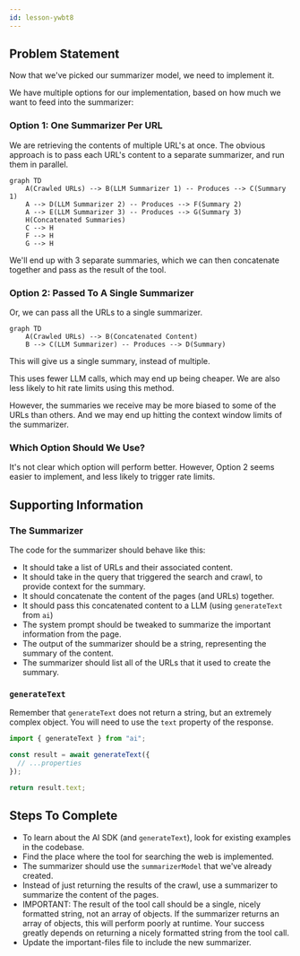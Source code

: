 ```yaml
---
id: lesson-ywbt8
---
```


## Problem Statement

Now that we've picked our summarizer model, we need to implement it.

We have multiple options for our implementation, based on how much we want to feed into the summarizer:

### Option 1: One Summarizer Per URL

We are retrieving the contents of multiple URL's at once. The obvious approach is to pass each URL's content to a separate summarizer, and run them in parallel.

```mermaid
graph TD
    A(Crawled URLs) --> B(LLM Summarizer 1) -- Produces --> C(Summary 1)
    A --> D(LLM Summarizer 2) -- Produces --> F(Summary 2)
    A --> E(LLM Summarizer 3) -- Produces --> G(Summary 3)
    H(Concatenated Summaries)
    C --> H
    F --> H
    G --> H
```

We'll end up with 3 separate summaries, which we can then concatenate together and pass as the result of the tool.

### Option 2: Passed To A Single Summarizer

Or, we can pass all the URLs to a single summarizer.

```mermaid
graph TD
    A(Crawled URLs) --> B(Concatenated Content)
    B --> C(LLM Summarizer) -- Produces --> D(Summary)
```

This will give us a single summary, instead of multiple.

This uses fewer LLM calls, which may end up being cheaper. We are also less likely to hit rate limits using this method.

However, the summaries we receive may be more biased to some of the URLs than others. And we may end up hitting the context window limits of the summarizer.

### Which Option Should We Use?

It's not clear which option will perform better. However, Option 2 seems easier to implement, and less likely to trigger rate limits.

## Supporting Information

### The Summarizer

The code for the summarizer should behave like this:

- It should take a list of URLs and their associated content.
- It should take in the query that triggered the search and crawl, to provide context for the summary.
- It should concatenate the content of the pages (and URLs) together.
- It should pass this concatenated content to a LLM (using `generateText` from `ai`)
- The system prompt should be tweaked to summarize the important information from the page.
- The output of the summarizer should be a string, representing the summary of the content.
- The summarizer should list all of the URLs that it used to create the summary.

### `generateText`

Remember that `generateText` does not return a string, but an extremely complex object. You will need to use the `text` property of the response.

```ts
import { generateText } from "ai";

const result = await generateText({
  // ...properties
});

return result.text;
```

## Steps To Complete

- To learn about the AI SDK (and `generateText`), look for existing examples in the codebase.
- Find the place where the tool for searching the web is implemented.
- The summarizer should use the `summarizerModel` that we've already created.
- Instead of just returning the results of the crawl, use a summarizer to summarize the content of the pages.
- IMPORTANT: The result of the tool call should be a single, nicely formatted string, not an array of objects. If the summarizer returns an array of objects, this will perform poorly at runtime. Your success greatly depends on returning a nicely formatted string from the tool call.
- Update the important-files file to include the new summarizer.
